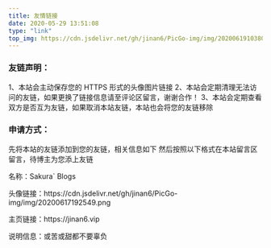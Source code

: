 ```yaml
---
title: 友情链接
date: 2020-05-29 13:51:08
type: "link"
top_img: https://cdn.jsdelivr.net/gh/jinan6/PicGo-img/img/20200619103803.jpg
---
```


### 友链声明：

1、本站会主动保存您的 HTTPS 形式的头像图片链接
2、本站会定期清理无法访问的友链，如果更换了链接信息请至评论区留言，谢谢合作！
3、本站会定期查看双方是否互为友链，如果取消本站友链，本站也会将您的友链移除

### 申请方式：

先将本站的友链添加到您的友链，相关信息如下
然后按照以下格式在本站留言区留言，待博主为您添上友链

<div class='tip info faa-horizontal animated'>    <p>名称：Sakura` Blogs<p>
    <p>头像链接：https://cdn.jsdelivr.net/gh/jinan6/PicGo-img/img/20200617192549.png</p>
    <p>主页链接：https://jinan6.vip</p>
    <p>说明信息：或苦或甜都不要辜负</p>
</div>